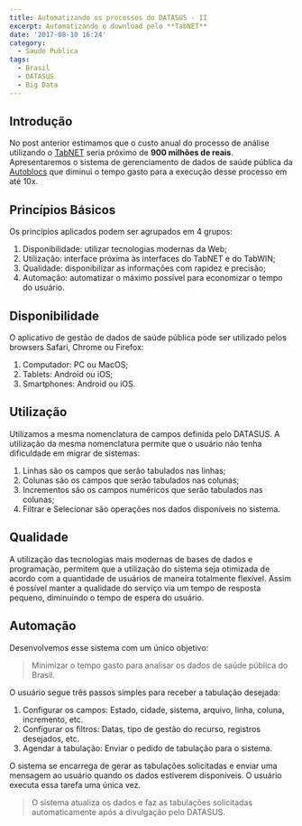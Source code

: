 ```yaml
---
title: Automatizando os processos do DATASUS - II
excerpt: Automatizando o download pelo **TabNET**
date: '2017-08-10 16:24'
category:
  - Saude Publica
tags:
  - Brasil
  - DATASUS
  - Big Data
---
```


## Introdução

No post anterior estimamos que o custo anual do processo de análise utilizando o [TabNET](http://www2.datasus.gov.br/DATASUS/index.php?area=02) seria próximo de **900 milhões de reais**. Apresentaremos o sistema de gerenciamento de dados de saúde pública da [Autoblocs](http://autoblocs.com) que diminui o tempo gasto para a execução desse processo em até 10x.

## Princípios Básicos

Os princípios aplicados podem ser agrupados em 4 grupos:

1.  Disponibilidade: utilizar tecnologias modernas da Web;
2.  Utilização: interface próxima às interfaces do TabNET e do TabWIN;
3.  Qualidade: disponibilizar as informações com rapidez e precisão;
4.  Automação: automatizar o máximo possível para economizar o tempo do usuário.

## Disponibilidade

O aplicativo de gestão de dados de saúde pública pode ser utilizado pelos browsers Safari, Chrome ou Firefox:

1.  Computador: PC ou MacOS;
2.  Tablets: Android ou iOS;
3.  Smartphones: Android ou iOS.

## Utilização

Utilizamos a mesma nomenclatura de campos definida pelo DATASUS. A utilização da mesma nomenclatura permite que o usuário não tenha dificuldade em migrar de sistemas:

1.  Linhas são os campos que serão tabulados nas linhas;
2.  Colunas são os campos que serão tabulados nas colunas;
3.  Incrementos são os campos numéricos que serão tabulados nas colunas;
4.  Filtrar e Selecionar são operações nos dados disponíveis no sistema.

## Qualidade

A utilização das tecnologias mais modernas de bases de dados e programação, permitem que a utilização do sistema seja otimizada de acordo com a quantidade de usuários de maneira totalmente flexível. Assim é possível manter a qualidade do serviço via um tempo de resposta pequeno, diminuindo o tempo de espera do usuário.

## Automação

Desenvolvemos esse sistema com um único objetivo:

> Minimizar o tempo gasto para analisar os dados de saúde pública do Brasil.

O usuário segue três passos simples para receber a tabulação desejada:

1.  Configurar os campos: Estado, cidade, sistema, arquivo, linha, coluna, incremento, etc.
2.  Configurar os filtros: Datas, tipo de gestão do recurso, registros desejados, etc.
3.  Agendar a tabulação: Enviar o pedido de tabulação para o sistema.

O sistema se encarrega de gerar as tabulações solicitadas e enviar uma mensagem ao usuário quando os dados estiverem disponíveis. O usuário executa essa tarefa uma única vez.

> O sistema atualiza os dados e faz as tabulações solicitadas automaticamente após a divulgação pelo DATASUS.
